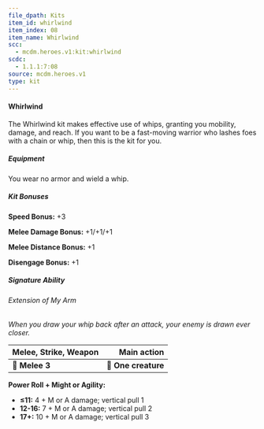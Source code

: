 ```yaml
---
file_dpath: Kits
item_id: whirlwind
item_index: 08
item_name: Whirlwind
scc:
  - mcdm.heroes.v1:kit:whirlwind
scdc:
  - 1.1.1:7:08
source: mcdm.heroes.v1
type: kit
---
```


#### Whirlwind

The Whirlwind kit makes effective use of whips, granting you mobility, damage, and reach. If you want to be a fast-moving warrior who lashes foes with a chain or whip, then this is the kit for you.

##### Equipment

You wear no armor and wield a whip.

##### Kit Bonuses

**Speed Bonus:** +3

**Melee Damage Bonus:** +1/+1/+1

**Melee Distance Bonus:** +1

**Disengage Bonus:** +1

##### Signature Ability

###### Extension of My Arm

*When you draw your whip back after an attack, your enemy is drawn ever closer.*

| **Melee, Strike, Weapon** |     **Main action** |
| ------------------------- | ------------------: |
| **📏 Melee 3**            | **🎯 One creature** |

**Power Roll + Might or Agility:**

- **≤11:** 4 + M or A damage; vertical pull 1
- **12-16:** 7 + M or A damage; vertical pull 2
- **17+:** 10 + M or A damage; vertical pull 3

